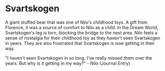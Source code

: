 # Svartskogen

A giant stuffed bear that was one of Nilo's childhood toys. A gift from Florence, it was a source of comfort to Nilo as a child. In the Dream World, Svartskogen's leg is torn, blocking the bridge to the next area. Nilo feels a sense of nostalgia for their childhood toy as they haven't seen Svartskogen in years. They are also frustrated that Svartskogen is now getting in their way.

"I haven't seen Svartskogen in so long. I've really missed them over the years. But why is it getting in my way?" - Nilo (Journal Entry)
